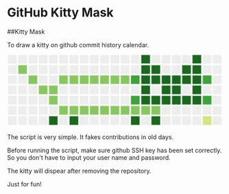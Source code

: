 # GitHub Kitty Mask

##Kitty Mask

To draw a kitty on github commit history calendar.

![sample](https://github.com/bw1332/GitHubKittyMask/raw/master/cat.jpg)

The script is very simple. 
It fakes contributions in old days.


Before running the script, make sure github SSH key has been set correctly. So you don't have to input your user name and password.

The kitty will dispear after removing the repository.

Just for fun!
